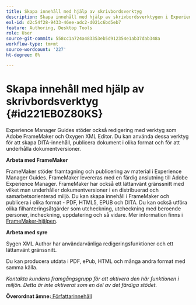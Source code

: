 ```yaml
---
title: Skapa innehåll med hjälp av skrivbordsverktyg
description: Skapa innehåll med hjälp av skrivbordsverktygen i Experience Manager Guides. Lär dig hur du arbetar med Adobe FrameMaker och Oxygen XML Editor för att skapa och publicera DITA-innehåll.
exl-id: d2c54f28-9433-46ee-adc2-d021c6bd5eb7
feature: Authoring, Desktop Tools
role: User
source-git-commit: 558cc1a724a483353eb5d912354e1ab37dab348a
workflow-type: tm+mt
source-wordcount: '227'
ht-degree: 0%

---
```


# Skapa innehåll med hjälp av skrivbordsverktyg {#id221EB0Z80KS}

Experience Manager Guides stöder också redigering med verktyg som Adobe FrameMaker och Oxygen XML Editor. Du kan använda dessa verktyg för att skapa DITA-innehåll, publicera dokument i olika format och för att underhålla dokumentversioner.

**Arbeta med FrameMaker**

FrameMaker stöder framtagning och publicering av material i Experience Manager Guides. FrameMaker levereras med en färdig anslutning till Adobe Experience Manager. FrameMaker har också ett lättanvänt gränssnitt med vilket man underhåller dokumentversioner i en distribuerad och samarbetsorienterad miljö. Du kan skapa innehåll i FrameMaker och publicera i olika format - PDF, HTML5, EPUB och DITA. Du kan också utföra olika filhanteringsåtgärder som utcheckning, utcheckning med beroende personer, incheckning, uppdatering och så vidare. Mer information finns i [FrameMaker-hjälpen](https://help.adobe.com/en_US/framemaker/using/index.html).

**Arbeta med syre**

Sygen XML Author har användarvänliga redigeringsfunktioner och ett lättanvänt gränssnitt.

Du kan producera utdata i PDF, ePub, HTML och många andra format med samma källa.

*Kontakta kundens framgångsgrupp för att aktivera den här funktionen i miljön. Detta är inte aktiverat som en del av det färdiga stödet.*

**Överordnat ämne:**[ Författarinnehåll](authoring-content.md)
